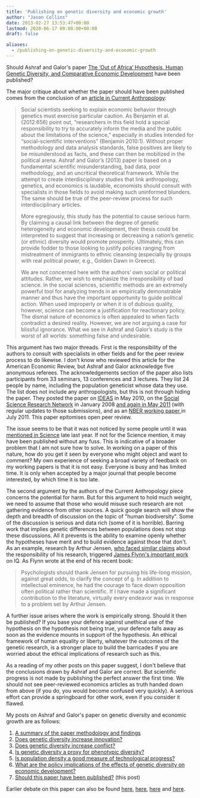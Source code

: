 ```yaml
---
title: 'Publishing on genetic diversity and economic growth'
author: "Jason Collins"
date: 2013-02-27 13:53:47+00:00
lastmod: 2020-06-17 09:00:00+00:00
draft: false

aliases:
  - /publishing-on-genetic-diversity-and-economic-growth
---
```


Should Ashraf and Galor's paper [The ‘Out of Africa’ Hypothesis, Human Genetic Diversity, and Comparative Economic Development](https://www.jasoncollins.blog/the-out-of-africa-hypothesis-human-genetic-diversity-and-comparative-economic-development/) have been published?

The major critique about whether the paper should have been published comes from the conclusion of an [article in Current Anthropology](https://www.jasoncollins.blog/is-poverty-in-our-genes/):

>Social scientists seeking to explain economic behavior through genetics must exercise particular caution. As Benjamin et al. (2012:656) point out, “researchers in this field hold a special responsibility to try to accurately inform the media and the public about the limitations of the science,” especially in studies intended for “social-scientific interventions” (Benjamin 2010:1). Without proper methodology and data analysis standards, false positives are likely to be misunderstood as facts, and these can then be mobilized in the political arena. Ashraf and Galor’s (2013) paper is based on a fundamental scientific misunderstanding, bad data, poor methodology, and an uncritical theoretical framework. While the attempt to create interdisciplinary studies that link anthropology, genetics, and economics is laudable, economists should consult with specialists in those fields to avoid making such uninformed blunders. The same should be true of the peer-review process for such interdisciplinary articles.
>
>More egregiously, this study has the potential to cause serious harm. By claiming a causal link between the degree of genetic heterogeneity and economic development, their thesis could be interpreted to suggest that increasing or decreasing a nation’s genetic (or ethnic) diversity would promote prosperity. Ultimately, this can provide fodder to those looking to justify policies ranging from mistreatment of immigrants to ethnic cleansing (especially by groups with real political power, e.g., Golden Dawn in Greece).
>
>We are not concerned here with the authors’ own social or political attitudes. Rather, we wish to emphasize the irresponsibility of bad science. In the social sciences, scientific methods are an extremely powerful tool for analyzing trends in an empirically demonstrable manner and thus have the important opportunity to guide political action. When used improperly or when it is of dubious quality, however, science can become a justification for reactionary policy. The dismal nature of economics is often appealed to when facts contradict a desired reality. However, we are not arguing a case for blissful ignorance. What we see in Ashraf and Galor’s study is the worst of all worlds: something false and undesirable.

This argument has two major threads. First is the responsibility of the authors to consult with specialists in other fields and for the peer review process to do likewise. I don't know who reviewed this article for the American Economic Review, but Ashraf and Galor acknowledge five anonymous referees. The acknowledgements section of the paper also lists participants from 33 seminars, 13 conferences and 3 lectures. They list 24 people by name, including the population geneticist whose data they use. The list does not include any anthropologists, but this is not through hiding the paper. They posted the paper on [IDEAS](http://ideas.repec.org/p/bro/econwp/2010-7.html) in May 2010, on the [Social Science Research Network](http://papers.ssrn.com/sol3/papers.cfm?abstract_id=1087681) in January 2008 [and again in May 2011](http://ssrn.com/abstract=1836790) (with regular updates to those submissions), and as an [NBER working paper ](http://www.nber.org/papers/w17216)in July 2011. This paper epitomises open peer review.

The issue seems to be that it was not noticed by some people until it was [mentioned in Science](https://www.jasoncollins.blog/genetic-diversity-and-economic-development/) late last year. If not for the Science mention, it may have been published without any fuss. This is indicative of a broader problem that I am not sure how to solve. In working on a paper of this nature, how do you get it seen by everyone who might object and want to comment? My own experience of seeking a broad variety of feedback on my working papers is that it is not easy. Everyone is busy and has limited time. It is only when accepted by a major journal that people become interested, by which time it is too late.

The second argument by the authors of the Current Anthropology piece concerns the potential for harm. But for this argument to hold much weight, we need to assume that those who would misuse such research are not gathering evidence from other sources. A quick google search will show the depth and breadth of discussion on the topic of "human biodiversity". Some of the discussion is serious and data rich (some of it is horrible). Barring work that implies genetic differences between populations does not stop these discussions. All it prevents is the ability to examine openly whether the hypotheses have merit and to build evidence against those that don't. As an example, research by Arthur Jensen, [who faced similar claims](http://en.wikipedia.org/wiki/Arthur_Jensen#Criticism) about the responsibility of his research, triggered [James Flynn's important work](https://www.jasoncollins.blog/flynns-are-we-getting-smarter/) on IQ. As Flynn wrote at the end of his recent book:

>Psychologists should thank Jensen for pursuing his life-long mission, against great odds, to clarify the concept of g. In addition to intellectual eminence, he had the courage to face down opposition often political rather than scientific. If I have made a significant contribution to the literature, virtually every endeavor was in response to a problem set by Arthur Jensen.

A further issue arises where the work is empirically strong. Should it then be published? If you base your defence against unethical use of the hypothesis on the hypothesis not being true, your defence falls away as soon as the evidence mounts in support of the hypothesis. An ethical framework of human equality or liberty, whatever the outcomes of the genetic research, is a stronger place to build the barricades if you are worried about the ethical implications of research such as this.

As a reading of my other posts on this paper suggest, I don't believe that the conclusions drawn by Ashraf and Galor are correct. But scientific progress is not made by publishing the perfect answer the first time. We should not see peer-reviewed economics articles as truth handed down from above (if you do, you would become confused very quickly). A serious effort can provide a springboard for other work, even if you consider it flawed.

My posts on Ashraf and Galor's paper on genetic diversity and economic growth are as follows:
	
1. [A summary of the paper methodology and findings](https://www.jasoncollins.blog/the-out-of-africa-hypothesis-human-genetic-diversity-and-comparative-economic-development/)
2. [Does genetic diversity increase innovation?](https://www.jasoncollins.blog/does-genetic-diversity-increase-innovation/)
3. [Does genetic diversity increase conflict?](https://www.jasoncollins.blog/does-genetic-diversity-increase-conflict/)
4. [Is genetic diversity a proxy for phenotypic diversity?](https://www.jasoncollins.blog/is-genetic-diversity-a-proxy-for-phenotypic-diversity/)
5. [Is population density a good measure of technological progress?](https://www.jasoncollins.blog/using-the-malthusian-model-to-measure-technology/)
6. [What are the policy implications of the effects of genetic diversity on economic development?](https://www.jasoncollins.blog/genetic-diversity-economic-development-and-policy/)
7. [Should this paper have been published?](https://www.jasoncollins.blog/publishing-on-genetic-diversity-and-economic-growth/) (this post)

Earlier debate on this paper can also be found [here](https://www.jasoncollins.blog/harvard-academics-on-genetic-diversity-and-economic-development/), [here](https://www.jasoncollins.blog/genetic-diversity-and-economic-development-ashraf-and-galor-respond/), [here](https://www.jasoncollins.blog/is-poverty-in-our-genes/) and [here](https://www.jasoncollins.blog/is-poverty-in-our-genes-from-the-comments/).
